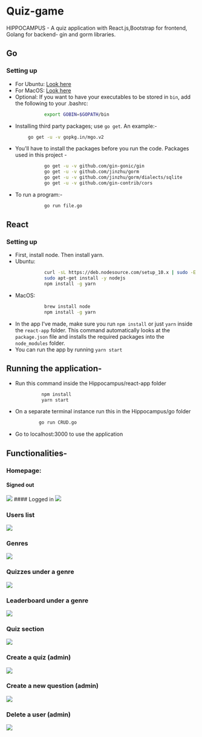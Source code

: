# Quiz-game
HIPPOCAMPUS - A quiz application with React.js,Bootstrap for frontend, Golang for backend- gin and gorm libraries.

## Go

### Setting up
- For Ubuntu: [Look here](https://www.linode.com/docs/development/go/install-go-on-ubuntu/)
- For MacOS: [Look here](http://sourabhbajaj.com/mac-setup/Go/README.html)
- Optional: If you want to have your executables to be stored in `bin`, add the following to your .bashrc:
```bash
              export GOBIN=$GOPATH/bin
```
- Installing third party packages; use `go get`. An example:-
```bash
        go get -u -v gopkg.in/mgo.v2
```
- You'll have to install the packages before you run the code. Packages used in this project -
```bash
              go get -u -v github.com/gin-gonic/gin
              go get -u -v github.com/jinzhu/gorm
              go get -u -v github.com/jinzhu/gorm/dialects/sqlite
              go get -u -v github.com/gin-contrib/cors
```
- To run a program:-
```bash
              go run file.go
```


## React

### Setting up
- First, install node. Then install yarn.
- Ubuntu:
```bash
              curl -sL https://deb.nodesource.com/setup_10.x | sudo -E bash -
              sudo apt-get install -y nodejs
              npm install -g yarn
```
- MacOS:
```bash
              brew install node
              npm install -g yarn
```
- In the app I've made, make sure you run `npm install` or just `yarn` inside the `react-app` folder. This command automatically looks at the `package.json` file and installs the required packages into the `node_modules` folder.
- You can run the app by running `yarn start`
## Running the application-
- Run this command inside the Hippocampus/react-app folder
```bash
             npm install
             yarn start
 ```
 - On a separate terminal instance run this in the Hippocampus/go folder
 ```bash
             go run CRUD.go
 ```
 - Go to localhost:3000 to use the application
 
## Functionalities-

### Homepage:
#### Signed out
<img src="images/homepage.png" >
#### Logged in
<img src="images/home_loggedin_notadmin.png" >

### Users list
<img src="images/users.png" >

### Genres
<img src="images/genres.png" >

### Quizzes under a genre
<img src="images/Quiz.png" >

### Leaderboard under a genre
<img src="images/leaderboard.png" >

### Quiz section
<img src="images/Quiztake.png" >

### Create a quiz (admin)
<img src="images/cnewq.png" >

### Create a new question (admin)
<img src="images/cq.png" >

### Delete a user (admin)
<img src="images/deluser.png" >
